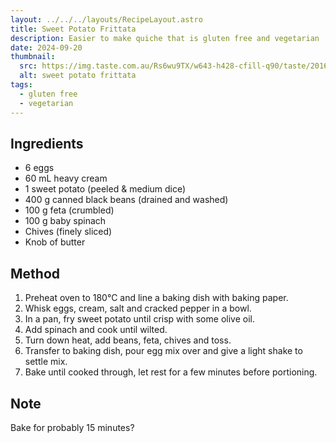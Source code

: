 ```yaml
---
layout: ../../../layouts/RecipeLayout.astro
title: Sweet Potato Frittata
description: Easier to make quiche that is gluten free and vegetarian
date: 2024-09-20
thumbnail:
  src: https://img.taste.com.au/Rs6wu9TX/w643-h428-cfill-q90/taste/2016/11/spicy-sweet-potato-frittata-56951-1.jpeg
  alt: sweet potato frittata
tags:
  - gluten free
  - vegetarian
---
```


## Ingredients

- 6 eggs
- 60 mL heavy cream
- 1 sweet potato (peeled & medium dice)
- 400 g canned black beans (drained and washed)
- 100 g feta (crumbled)
- 100 g baby spinach
- Chives (finely sliced)
- Knob of butter

## Method

1. Preheat oven to 180&deg;C and line a baking dish with baking paper.
2. Whisk eggs, cream, salt and cracked pepper in a bowl.
3. In a pan, fry sweet potato until crisp with some olive oil. 
4. Add spinach and cook until wilted.
5. Turn down heat, add beans, feta, chives and toss.
6. Transfer to baking dish, pour egg mix over and give a light shake to settle mix.
7. Bake until cooked through, let rest for a few minutes before portioning.

## Note
Bake for probably 15 minutes?
